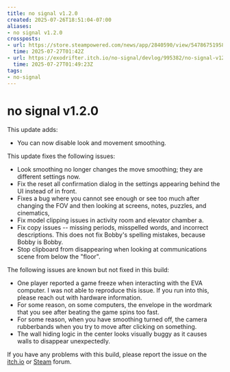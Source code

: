 ```yaml
---
title: no signal v1.2.0
created: 2025-07-26T18:51:04-07:00
aliases:
- no signal v1.2.0
crossposts:
- url: https://store.steampowered.com/news/app/2840590/view/547867519580373401
  time: 2025-07-27T01:42Z
- url: https://exodrifter.itch.io/no-signal/devlog/995382/no-signal-v120
  time: 2025-07-27T01:49:23Z
tags:
- no-signal
---
```


# no signal v1.2.0

This update adds:
- You can now disable look and movement smoothing.

This update fixes the following issues:
- Look smoothing no longer changes the move smoothing; they are different settings now.
- Fix the reset all confirmation dialog in the settings appearing behind the UI instead of in front.
- Fixes a bug where you cannot see enough or see too much after changing the FOV and then looking at screens, notes, puzzles, and cinematics,
- Fix model clipping issues in activity room and elevator chamber a.
- Fix copy issues -- missing periods, misspelled words, and incorrect descriptions. This does not fix Bobby's spelling mistakes, because Bobby is Bobby.
- Stop clipboard from disappearing when looking at communications scene from below the "floor".

The following issues are known but not fixed in this build:
- One player reported a game freeze when interacting with the EVA computer. I was not able to reproduce this issue. If you run into this, please reach out with hardware information.
- For some reason, on some computers, the envelope in the wordmark that you see after beating the game spins too fast.
- For some reason, when you have smoothing turned off, the camera rubberbands when you try to move after clicking on something.
- The wall hiding logic in the center looks visually buggy as it causes walls to disappear unexpectedly.

If you have any problems with this build, please report the issue on the [itch.io](https://exodrifter.itch.io/no-signal/community) or [Steam](https://steamcommunity.com/app/2840590/discussions/) forum.
